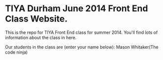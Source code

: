 TIYA Durham June 2014 Front End Class Website.
=============

This is the repo for TIYA Front End class for summer 2014. You'll find lots of information about the class in here.

Our students in the class are (enter your name below):
Mason Whitaker(The code ninja)
